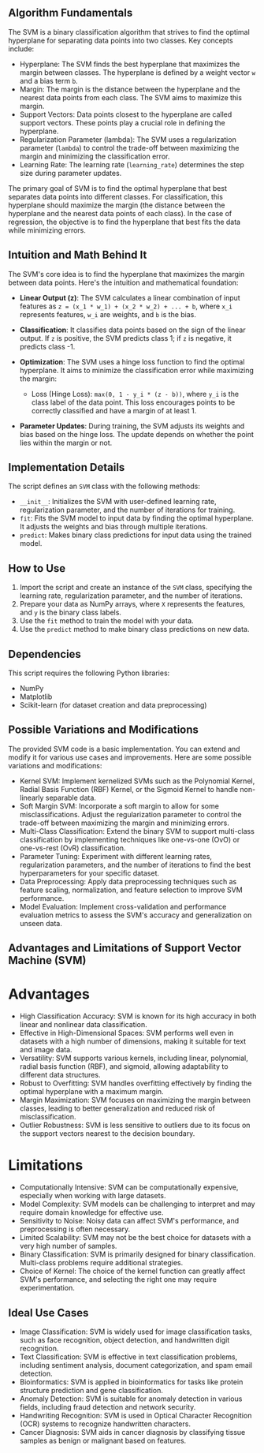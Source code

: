 ## Algorithm Fundamentals

The SVM is a binary classification algorithm that strives to find the optimal hyperplane for separating data points into two classes. Key concepts include:

- Hyperplane: The SVM finds the best hyperplane that maximizes the margin between classes. The hyperplane is defined by a weight vector `w` and a bias term `b`.
- Margin: The margin is the distance between the hyperplane and the nearest data points from each class. The SVM aims to maximize this margin.
- Support Vectors: Data points closest to the hyperplane are called support vectors. These points play a crucial role in defining the hyperplane.
- Regularization Parameter (lambda): The SVM uses a regularization parameter (`lambda`) to control the trade-off between maximizing the margin and minimizing the classification error.
- Learning Rate: The learning rate (`learning_rate`) determines the step size during parameter updates.

The primary goal of SVM is to find the optimal hyperplane that best separates data points into different classes. For classification, this hyperplane should maximize the margin (the distance between the hyperplane and the nearest data points of each class). In the case of regression, the objective is to find the hyperplane that best fits the data while minimizing errors.

## Intuition and Math Behind It

The SVM's core idea is to find the hyperplane that maximizes the margin between data points. Here's the intuition and mathematical foundation:

- **Linear Output (z)**: The SVM calculates a linear combination of input features as `z = (x_1 * w_1) + (x_2 * w_2) + ... + b`, where `x_i` represents features, `w_i` are weights, and `b` is the bias.

- **Classification**: It classifies data points based on the sign of the linear output. If `z` is positive, the SVM predicts class 1; if `z` is negative, it predicts class -1.

- **Optimization**: The SVM uses a hinge loss function to find the optimal hyperplane. It aims to minimize the classification error while maximizing the margin:

  - Loss (Hinge Loss): `max(0, 1 - y_i * (z - b))`, where `y_i` is the class label of the data point. This loss encourages points to be correctly classified and have a margin of at least 1.

- **Parameter Updates**: During training, the SVM adjusts its weights and bias based on the hinge loss. The update depends on whether the point lies within the margin or not.

## Implementation Details

The script defines an `SVM` class with the following methods:

- `__init__`: Initializes the SVM with user-defined learning rate, regularization parameter, and the number of iterations for training.
- `fit`: Fits the SVM model to input data by finding the optimal hyperplane. It adjusts the weights and bias through multiple iterations.
- `predict`: Makes binary class predictions for input data using the trained model.

## How to Use

1. Import the script and create an instance of the `SVM` class, specifying the learning rate, regularization parameter, and the number of iterations.
2. Prepare your data as NumPy arrays, where `X` represents the features, and `y` is the binary class labels.
3. Use the `fit` method to train the model with your data.
4. Use the `predict` method to make binary class predictions on new data.

## Dependencies

This script requires the following Python libraries:

- NumPy
- Matplotlib
- Scikit-learn (for dataset creation and data preprocessing)

## Possible Variations and Modifications

The provided SVM code is a basic implementation. You can extend and modify it for various use cases and improvements. Here are some possible variations and modifications:

* Kernel SVM: Implement kernelized SVMs such as the Polynomial Kernel, Radial Basis Function (RBF) Kernel, or the Sigmoid Kernel to handle non-linearly separable data.
* Soft Margin SVM: Incorporate a soft margin to allow for some misclassifications. Adjust the regularization parameter to control the trade-off between maximizing the margin and minimizing errors.
* Multi-Class Classification: Extend the binary SVM to support multi-class classification by implementing techniques like one-vs-one (OvO) or one-vs-rest (OvR) classification.
* Parameter Tuning: Experiment with different learning rates, regularization parameters, and the number of iterations to find the best hyperparameters for your specific dataset.
* Data Preprocessing: Apply data preprocessing techniques such as feature scaling, normalization, and feature selection to improve SVM performance.
* Model Evaluation: Implement cross-validation and performance evaluation metrics to assess the SVM's accuracy and generalization on unseen data.

## Advantages and Limitations of Support Vector Machine (SVM)

# Advantages

* High Classification Accuracy: SVM is known for its high accuracy in both linear and nonlinear data classification.
* Effective in High-Dimensional Spaces: SVM performs well even in datasets with a high number of dimensions, making it suitable for text and image data.
* Versatility: SVM supports various kernels, including linear, polynomial, radial basis function (RBF), and sigmoid, allowing adaptability to different data structures.
* Robust to Overfitting: SVM handles overfitting effectively by finding the optimal hyperplane with a maximum margin.
* Margin Maximization: SVM focuses on maximizing the margin between classes, leading to better generalization and reduced risk of misclassification.
* Outlier Robustness: SVM is less sensitive to outliers due to its focus on the support vectors nearest to the decision boundary.

# Limitations

* Computationally Intensive: SVM can be computationally expensive, especially when working with large datasets.
* Model Complexity: SVM models can be challenging to interpret and may require domain knowledge for effective use.
* Sensitivity to Noise: Noisy data can affect SVM's performance, and preprocessing is often necessary.
* Limited Scalability: SVM may not be the best choice for datasets with a very high number of samples.
* Binary Classification: SVM is primarily designed for binary classification. Multi-class problems require additional strategies.
* Choice of Kernel: The choice of the kernel function can greatly affect SVM's performance, and selecting the right one may require experimentation.

## Ideal Use Cases

* Image Classification: SVM is widely used for image classification tasks, such as face recognition, object detection, and handwritten digit recognition.
* Text Classification: SVM is effective in text classification problems, including sentiment analysis, document categorization, and spam email detection.
* Bioinformatics: SVM is applied in bioinformatics for tasks like protein structure prediction and gene classification.
* Anomaly Detection: SVM is suitable for anomaly detection in various fields, including fraud detection and network security.
* Handwriting Recognition: SVM is used in Optical Character Recognition (OCR) systems to recognize handwritten characters.
* Cancer Diagnosis: SVM aids in cancer diagnosis by classifying tissue samples as benign or malignant based on features.

